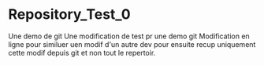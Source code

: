 # Repository_Test_0
Une demo de git
Une modification de test pr une demo git
Modification en ligne pour similuer uen modif d'un autre dev pour ensuite recup uniquement cette modif depuis git et non tout le repertoir.
